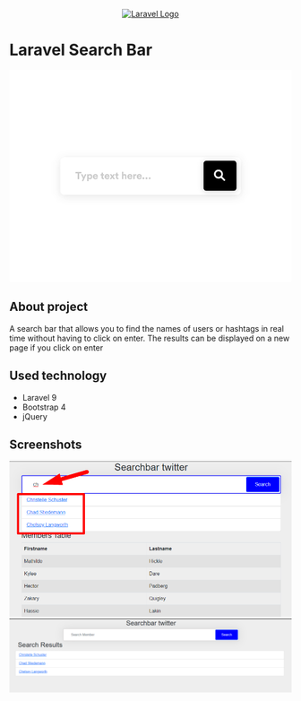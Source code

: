 <p align="center"><a href="https://laravel.com" target="_blank"><img src="https://raw.githubusercontent.com/laravel/art/master/logo-lockup/5%20SVG/2%20CMYK/1%20Full%20Color/laravel-logolockup-cmyk-red.svg" width="400" alt="Laravel Logo"></a></p>

# Laravel Search Bar

![Drag Racing](readme/gif.gif)

## About project

A search bar that allows you to find the names of users or hashtags in real time without having to click on enter. The results can be displayed on a new page if you click on enter

## Used technology

-   Laravel 9
-   Bootstrap 4
-   jQuery

## Screenshots

![Drag Racing](readme/search1.png)
![Drag Racing](readme/search2.png)
